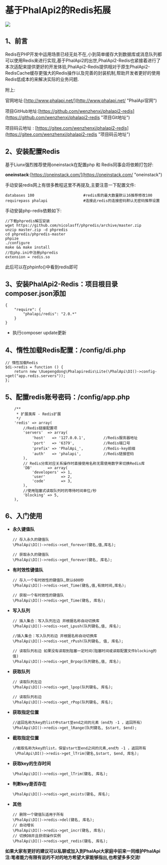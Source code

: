
# 基于PhalApi2的Redis拓展

![](http://webtools.qiniudn.com/master-LOGO-20150410_50.jpg)

## 1、前言

Redis在PHP开发中运用场景已经无处不在,小到简单缓存大到数据库或消息队列都可以使用Redis来进行实现,基于PhalApi2的出世,PhalApi2-Redis也紧接着进行了本次适配来提供更好的开发体验,PhalApi2-Redis提供相对于原生PhalApi2-RedisCache缓存更强大的Redis操作以及完善的封装机制,帮助开发者更好的使用Redis低成本的来解决实际的业务问题.

附上:

官网地址:[http://www.phalapi.net/](http://www.phalapi.net/ "PhalApi官网")

项目GitHub地址:[https://github.com/wenzhenxi/phalapi2-redis](https://github.com/wenzhenxi/phalapi2-redis "项目Git地址")

项目码云地址  : [https://gitee.com/wenzhenxi/phalapi2-redis](https://gitee.com/wenzhenxi/phalapi2-redis "项目码云地址")

## 2、安装配置Redis

基于Liunx强烈推荐使用oneinstack在配置php 和 Redis同事会将依赖打包好:

**oneinstack**:[https://oneinstack.com/](https://oneinstack.com/ "oneinstack")

手动安装redis网上有很多教程这里不再提及,主要注意一下配置文件:

```
databases 100                      #redis库的最大数量默认16推荐修改100
requirepass phalapi                #连接此redis的连接密码默认无密码推荐设置
```

手动安装php-redis依赖如下:

```
//下载phpredis解压安装
wget https://github.com/nicolasff/phpredis/archive/master.zip
unzip master.zip -d phpredis
cd phpredis/phpredis-master
phpize
./configure
make && make install
//在php.ini中注册phpredis
extension = redis.so
```
此后可以在phpinfo()中看到redis即可


## 3、安装PhalApi2-Redis：项目根目录composer.json添加

```
{
    "require": {
        "phalapi/redis": "2.0.*"
    }
}
```

+ 执行composer update更新

## 4、惰性加载Redis配置：**/config/di.php** 

 ```
 // 惰性加载Redis
 $di->redis = function () {
     return new \Xuepengdong\Phalapiredis\Lite(\PhalApi\DI()->config->get("app.redis.servers"));
 };
 ```



## 5、配置redis账号密码：/config/app.php
```
    /**
     * 扩展类库 - Redis扩展
     */
    'redis' => array(
        //Redis链接配置项
        'servers'  => array(
            'host'   => '127.0.0.1',        //Redis服务器地址
            'port'   => '6379',             //Redis端口号
            'prefix' => 'PhalApi_',         //Redis-key前缀
            'auth'   => 'phalapi',          //Redis链接密码
        ),
        // Redis分库对应关系操作时直接使用名称无需使用数字来切换Redis库
        'DB'       => array(
            'developers' => 1,
            'user'       => 2,
            'code'       => 3,
        ),
        //使用阻塞式读取队列时的等待时间单位/秒
        'blocking' => 5,
    ),

```

## 6、入门使用

+ **永久键值队**

  ```
  // 存入永久的键值队
  \PhalApi\DI()->redis->set_forever(键名,值,库名);
  
  // 获取永久的键值队
  \PhalApi\DI()->redis->get_forever(键名, 库名);
  ```

+ **有时效性键值队**

  ```
  // 存入一个有时效性的键值队,默认600秒
  \PhalApi\DI()->redis->set_Time(键名,值,有效时间,库名);
  
  // 获取一个有时效性的键值队
  \PhalApi\DI()->redis->get_Time(键名, 库名);
  ```

+ **写入队列**

  ```
  // 插入集合：写入队列左边 并根据名称自动切换库
  \PhalApi\DI()->redis->set_Lpush(队列键名,值, 库名);
  
  //插入集合：写入队列右边 并根据名称自动切换库
  \PhalApi\DI()->redis->set_rPush(队列键名, 值, 库名);
  
  // 读取队列右边 如果没有读取到阻塞一定时间(阻塞时间或读取配置文件blocking的值)
  \PhalApi\DI()->redis->get_Brpop(队列键名,值, 库名);
  ```

+ **获取队列**

  ```
  // 读取队列左边
  \PhalApi\DI()->redis->get_lpop(队列键名, 库名);
  
  // 读取队列右边
  \PhalApi\DI()->redis->get_rPop(队列键名, 库名);
  ```

+ **获取指定位置**

  ```
  //返回名称为key的list中start至end之间的元素（end为 -1 ，返回所有）
  \PhalApi\DI()->redis->get_lRange(队列键名, $start, $end);
  ```

+ **截取指定位置**

  ```
  //截取名称为key的list，保留start至end之间的元素,end为 -1 ，返回所有
   \PhalApi\DI()->redis->get_lTrim(键名,$start, $end, 库名);
  ```

+ **获取key的生存时间**

  ```
  \PhalApi\DI()->redis->get_lTrim(键名, 库名);
  ```

+ **判断key是否存在**

  ```
  \PhalApi\DI()->redis->get_exists(键名, 库名);
  ```

+ **其他**

  ```
  // 删除一个键值队适用于所有
  \PhalApi\DI()->redis->del(键名, 库名);
  // 自动增长
  \PhalApi\DI()->redis->get_incr(键名, 库名);
  // 切换DB并且获得操作实例
  \PhalApi\DI()->redis->get_redis(键名, 库名);
  ```


**如果大家有更好的建议可以私聊或加入到PhalApi大家庭中前来一同维护PhalApi**
**注:笔者能力有限有说的不对的地方希望大家能够指出,也希望多多交流!**
